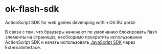 # ok-flash-sdk
ActionScript SDK for web games developing within OK.RU portal

В связи с тем, что браузеры начинают по умолчанию блокировать flash элементы на страницах, необходимо прекратить использование ActionScript SDK и начать использовать [JavaScript SDK](https://apiok.ru/dev/sdk/js/) через ExternalInterface.
